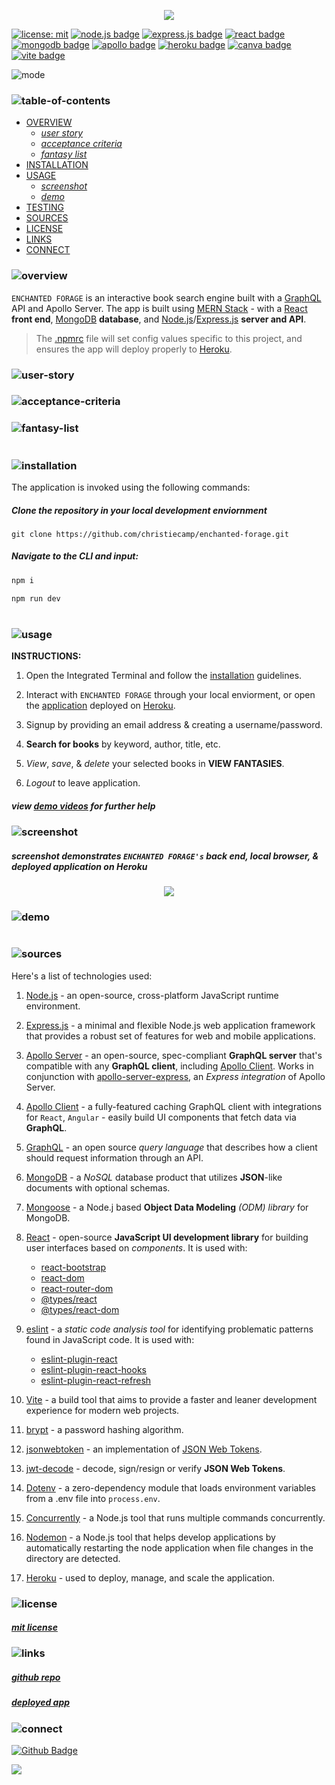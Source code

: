 <p align="center">
<img src="./mermaid-melt/branding/header.png"/>
</p>

[![license: mit](https://img.shields.io/badge/license-mit-blue)](https://opensource.org/licenses/MIT)
[![node.js badge](https://img.shields.io/badge/node-teal?logo=nodedotjs&logoColor=white&style=flat)](https://nodejs.org/en)
[![express.js badge](https://img.shields.io/badge/express-plum.svg?&logo=Express&logoColor=white)](https://expressjs.com/)
[![react badge](https://img.shields.io/badge/react-lightgrey.svg?&logo=React&logoColor=white)](https://react.dev/)
[![mongodb badge](https://img.shields.io/badge/mongodb-salmon.svg?&logo=MongoDB&logoColor=white)](https://www.mongodb.com/)
[![apollo badge](https://img.shields.io/badge/-apollographQL-lightblue?&logo=apollo-graphql)](https://www.apollographql.com/)
[![heroku badge](https://img.shields.io/badge/heroku-purple.svg?&logo=Insomnia&logoColor=white)](https://heroku.com)
[![canva badge](https://img.shields.io/badge/canva-lightyellow.svg?&logo=Canva&logoColor=white)](https://canva.com/)
[![vite badge](https://img.shields.io/badge/vite-midnightblue.svg?&logo=Vite&logoColor=white)](https://vitejs.dev/)

<p align="left">
  <img alt="mode" src="https://img.shields.io/badge/view-darkmode-black.svg?&logo=Github&logoColor=white" >
</p>

### ![table-of-contents](./mermaid-melt/branding/toc.png)

- [OVERVIEW](#overview)
  - [*user story*](#user-story)
  - [*acceptance criteria*](#accpetance-criteria)
  - [*fantasy list*](#fantasy-list)
- [INSTALLATION](#installation)
- [USAGE](#usage)
  - [*screenshot*](#screenshot)
  - [*demo*](#demo)
- [TESTING](#testing)
- [SOURCES](#sources)
- [LICENSE](#license)
- [LINKS](#links)
- [CONNECT](#connect)

### ![overview](./mermaid-melt/branding/1.png)

`ENCHANTED FORAGE` is an interactive book search engine built with a [GraphQL](https://www.apollographql.com/) API and Apollo Server. The app is built using [MERN Stack](https://www.mongodb.com/mern-stack) - with a [React](https://react.dev/) **front end**, [MongoDB](https://www.mongodb.com/) **database**, and [Node.js](https://nodejs.org/en)/[Express.js](https://www.npmjs.com/package/express) **server and API**.

>The [.npmrc](https://docs.npmjs.com/cli/v10/configuring-npm/npmrc) file will set config values specific to this project, and ensures the app will deploy properly to [Heroku](https://www.heroku.com).


### ![user-story](./mermaid-melt/branding/9.png)
<!-- <p align="center">
  <img src="./mermaid-melt/branding/user-story.png"/>
</p> -->

### ![acceptance-criteria](./mermaid-melt/branding/10.png)
<!-- <p align="center">
  <img src="./mermaid-melt/branding/ac.png"/>
</p> -->

### ![fantasy-list](./mermaid-melt/branding/11.png)
<!-- <p align="center">
  <img src="./mermaid-melt/branding/killer-list.png"/>
</p> -->

#

### ![installation](./mermaid-melt/branding/2.png)

The application is invoked using the following commands:

##### *Clone the repository in your local development enviornment*

```
git clone https://github.com/christiecamp/enchanted-forage.git
```

##### *Navigate to the CLI and input:*

```javascript
npm i
```
```javascript
npm run dev
```
#

### ![usage](./mermaid-melt/branding/3.png)

**INSTRUCTIONS:**

1. Open the Integrated Terminal and follow the [installation](#installation) guidelines.

2. Interact with `ENCHANTED FORAGE` through your local enviorment, or open the [application](https://enchanted-forage-4414b204d74a.herokuapp.com/) deployed on [Heroku](https://heroku.com/home).

3. Signup by providing an email address & creating a username/password.

4. **Search for books** by keyword, author, title, etc.

5. *View*, *save*, & *delete* your selected books in **VIEW FANTASIES**.

6. *Logout* to leave application.


##### view [demo videos](#demo) for further help


### ![screenshot](./mermaid-melt/branding/12.png)
             
##### *screenshot demonstrates `ENCHANTED FORAGE's` back end, local browser, & deployed application on **Heroku***

<p align="center">
<img src="./mermaid-melt/demo/ss.png"/>
</p> 


### ![demo](./mermaid-melt/branding/13.png)


#

### ![sources](./mermaid-melt/branding/4.png)

Here's a list of technologies used:

1. [Node.js](https://nodejs.org/en) - an open-source, cross-platform JavaScript runtime environment.

2. [Express.js](<(https://expressjs.com)>) - a minimal and flexible Node.js web application framework that provides a robust set of features for web and mobile applications.

3. [Apollo Server](https://webpack.js.org/) - an open-source, spec-compliant **GraphQL server** that's compatible with any **GraphQL client**, including [Apollo Client](). Works in conjunction with [apollo-server-express](https://www.npmjs.com/package/apollo-server-express), an *Express integration* of Apollo Server.

4. [Apollo Client](https://www.npmjs.com/package/@apollo/client) - a fully-featured caching GraphQL client with integrations for `React`, `Angular` - easily build UI components that fetch data via **GraphQL**.

4. [GraphQL](https://graphql.org/) - an open source *query language* that describes how a client should request information through an API.

5. [MongoDB](https://www.mongodb.com/) - a *NoSQL* database product that utilizes **JSON**-like documents with optional schemas.

6. [Mongoose](https://mongoosejs.com/) - a Node.j based **Object Data Modeling** *(ODM) library* for MongoDB.

7. [React](https://react.dev/) - open-source **JavaScript UI development library** for building user interfaces based on *components*. It is used with:
      * [react-bootstrap](https://www.npmjs.com/package/react-bootstrap)
      * [react-dom](https://legacy.reactjs.org/docs/react-dom.html)
      * [react-router-dom](https://www.npmjs.com/package/react-router-dom)
      * [@types/react](https://www.npmjs.com/package/@types/react)
      * [@types/react-dom](https://www.npmjs.com/package/@types/react-dom)

8. [eslint](https://eslint.org/) - a *static code analysis tool* for identifying problematic patterns found in JavaScript code. It is used with:
    * [eslint-plugin-react](https://www.npmjs.com/package/eslint-plugin-react)
    * [eslint-plugin-react-hooks](https://www.npmjs.com/package/eslint-plugin-react-hooks)
    * [eslint-plugin-react-refresh](https://www.npmjs.com/package/eslint-plugin-react-refresh)

9. [Vite](https://vitejs.dev/guide/) -  a build tool that aims to provide a faster and leaner development experience for modern web projects.

10. [brypt](https://www.npmjs.com/package/bcrypt) -  a password hashing algorithm.

11. [jsonwebtoken]() - an implementation of [JSON Web Tokens](https://datatracker.ietf.org/doc/html/rfc7519).

12. [jwt-decode](https://www.npmjs.com/package/jwt-decode) - decode, sign/resign or verify **JSON Web Tokens**.

13. [Dotenv](https://www.npmjs.com/package/dotenv) - a zero-dependency module that loads environment variables from a .env file into `process.env`.

14. [Concurrently](https://www.npmjs.com/package/concurrently) - a Node.js tool that runs multiple commands concurrently.

15. [Nodemon](https://www.npmjs.com/package/nodemon) - a Node.js tool that helps develop applications by automatically restarting the node application when file changes in the directory are detected.

16. [Heroku](https://heroku.com) - used to deploy, manage, and scale the application.


### ![license](./mermaid-melt/branding/5.png)

##### [mit license](./LICENSE)

### ![links](./mermaid-melt/branding/6.png)

##### [*github repo*](https://github.com/christiecamp/enchanted-forage)

##### [*deployed app*](https://enchanted-forage-4414b204d74a.herokuapp.com/)

### ![connect](./mermaid-melt/branding/7.png)

[![Github Badge](https://img.shields.io/badge/christiecamp-violet.svg?&logo=Github&logoColor=white)](https://github.com/christiecamp/enchanted-forage)

<a href="mailto:christiecamphoto@gmail.com">
<img src="https://img.shields.io/badge/gmail-lightpink.svg?&logo=Gmail&logoColor=white" />
</a>